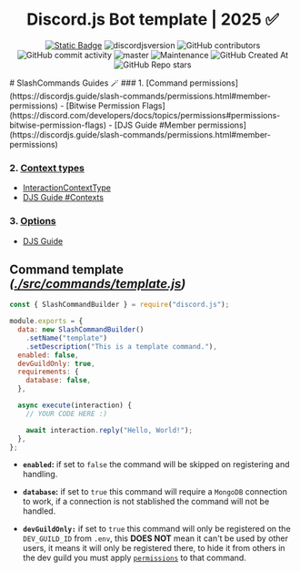 <div style="text-align:center" align="center">

# Discord.js Bot template | 2025 ✅

<a href="https://discordjs.guide/" target="_blank">![Static Badge](https://img.shields.io/badge/DiscordJS-guide-379C6F)</a>
![discordjsversion](https://img.shields.io/badge/discord.js-^14.18.0-5865f2)
![GitHub contributors](https://img.shields.io/github/contributors/miguelmikkey/discordjs-bot-template?color=blue)
![GitHub commit activity](https://img.shields.io/github/commit-activity/t/miguelmikkey/discordjs-bot-template)
![master](https://img.shields.io/github/last-commit/miguelmikkey/discordjs-bot-template/main)
![Maintenance](https://img.shields.io/maintenance/yes/2025)
![GitHub Created At](https://img.shields.io/github/created-at/miguelmikkey/discordjs-bot-template)
![GitHub Repo stars](https://img.shields.io/github/stars/miguelmikkey/discordjs-bot-template)

</div>
# SlashCommands Guides 🪄  
### 1. [Command permissions](https://discordjs.guide/slash-commands/permissions.html#member-permissions)
- [Bitwise Permission Flags](https://discord.com/developers/docs/topics/permissions#permissions-bitwise-permission-flags)
- [DJS Guide #Member permissions](https://discordjs.guide/slash-commands/permissions.html#member-permissions)

### 2. [Context types](https://discordjs.guide/slash-commands/permissions.html#contexts)
- [InteractionContextType](https://discord-api-types.dev/api/discord-api-types-v10/enum/InteractionContextType)
- [DJS Guide #Contexts](https://discordjs.guide/slash-commands/permissions.html#contexts)
### 3. [Options](https://discordjs.guide/slash-commands/advanced-creation.html#adding-options)
- [DJS Guide](https://discordjs.guide/slash-commands/advanced-creation.html#adding-options)

## Command template *([./src/commands/template.js](https://github.com/miguelmikkey/discordjs-bot-template/blob/main/src/commands/template.js))*

```js
const { SlashCommandBuilder } = require("discord.js");

module.exports = {
  data: new SlashCommandBuilder()
    .setName("template")
    .setDescription("This is a template command."),
  enabled: false,
  devGuildOnly: true,
  requirements: {
    database: false,
  },

  async execute(interaction) {
    // YOUR CODE HERE :)

    await interaction.reply("Hello, World!");
  },
};
```
- **`enabled`:** if set to `false` the command will be skipped on registering and handling.

- **`database`:** if set to `true` this command will require a `MongoDB` connection to work, if a connection is not stablished the command will not be handled.
- **`devGuildOnly:`** if set to `true` this command will only be registered on the `DEV_GUILD_ID` from `.env`, this **DOES NOT** mean it can't be used by other users, it means it will only be registered there, to hide it from others in the dev guild you must apply [`permissions`](https://discord.js.org/docs/packages/builders/1.10.1/SlashCommandBuilder:Class#setDefaultMemberPermissions) to that command.